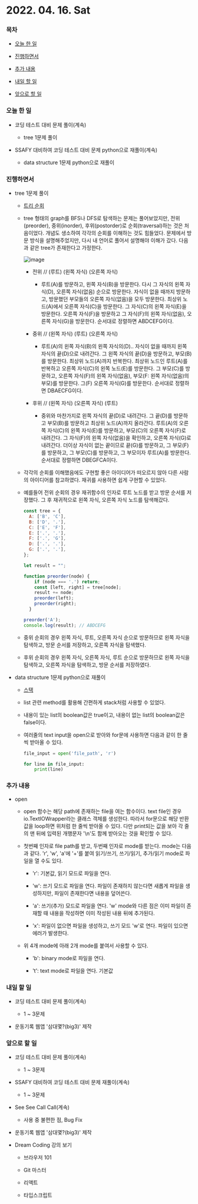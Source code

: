 # 2022. 04. 16. Sat

### 목차

- [오늘 한 일](#오늘-한-일)

- [진행하면서](#진행하면서)

- [추가 내용](#추가-내용)

- [내일 할 일](#내일-할-일)

- [앞으로 할 일](#앞으로-할-일)

### 오늘 한 일

- 코딩 테스트 대비 문제 풀이(계속)

  - tree 1문제 풀이

- SSAFY 대비하여 코딩 테스트 대비 문제 python으로 재풀이(계속)

  - data structure 1문제 python으로 재풀이

### 진행하면서

- tree 1문제 풀이

  - [트리 순회](https://www.acmicpc.net/problem/1991)

  - tree 형태의 graph를 BFS나 DFS로 탐색하는 문제는 풀어보았지만, 전위(preorder), 중위(inorder), 후위(postorder)로 순회(traversal)하는 것은 처음이었다. 개념도 생소하여 각각의 순회를 이해하는 것도 힘들었다. 문제에서 방문 방식을 설명해주었지만, 다시 내 언어로 풀어서 설명해야 이해가 갔다. 다음과 같은 tree가 존재한다고 가정한다.

    ![image](https://user-images.githubusercontent.com/95136896/163672647-7f46c92f-bc83-4074-94d8-19ea60d583a4.png)

    - 전위 // (루트) (왼쪽 자식) (오른쪽 자식)

      - 루트(A)를 방문하고, 왼쪽 자식(B)을 방문한다. 다시 그 자식의 왼쪽 자식(D), 오른쪽 자식(없음) 순으로 방문한다. 자식이 없을 때까지 방문하고, 방문했던 부모들의 오른쪽 자식(없음)을 모두 방문한다. 최상위 노드(A)에서 오른쪽 자식(C)을 방문한다. 그 자식(C)의 왼쪽 자식(E)을 방문한다. 오른쪽 자식(F)을 방문하고 그 자식(F)의 왼쪽 자식(없음), 오른쪽 자식(G)을 방문한다. 순서대로 정렬하면 ABDCEFG이다.

    - 중위 // (왼쪽 자식) (루트) (오른쪽 자식)

      - 루트(A)의 왼쪽 자식(B)의 왼쪽 자식의(D).. 자식이 없을 때까지 왼쪽 자식의 끝(D)으로 내려간다. 그 왼쪽 자식의 끝(D)을 방문하고, 부모(B)를 방문한다. 최상위 노드(A)까지 반복한다. 최상위 노드인 루트(A)를 반복하고 오른쪽 자식(C)의 왼쪽 노드(E)를 방문한다. 그 부모(C)를 방문하고, 오른쪽 자식(F)의 왼쪽 자식(없음), 부모(F: 왼쪽 자식(없음)의 부모)를 방문한다. 그(F) 오른쪽 자식(G)를 방문한다. 순서대로 정렬하면 DBAECFG이다.

    - 후위 // (왼쪽 자식) (오른쪽 자식) (루트)

      - 중위와 마찬가지로 왼쪽 자식의 끝(D)로 내려간다. 그 끝(D)를 방문하고 부모(B)를 방문하고 최상위 노드(A)까지 올라간다. 루트(A)의 오른쪽 자식(C)의 왼쪽 자식(E)를 방문하고, 부모(C)의 오른쪽 자식(F)로 내려간다. 그 자식(F)의 왼쪽 자식(없음)을 확인하고, 오른쪽 자식(G)로 내려간다. 더이상 자식이 없는 끝이므로 끝(G)를 방문하고, 그 부모(F)를 방문하고, 그 부모(C)를 방문하고, 그 부모이자 루트(A)를 방문한다. 순서대로 정렬하면 DBEGFCA이다.

  - 각각의 순회를 이해했음에도 구현할 좋은 아이디어가 떠오르지 않아 다른 사람의 아이디어를 참고하였다. 재귀를 사용하면 쉽게 구현할 수 있었다.

  - 예를들어 전위 순회의 경우 재귀함수의 인자로 루트 노드를 받고 방문 순서를 저장했다. 그 후 재귀적으로 왼쪽 자식, 오른쪽 자식 노드를 탐색해갔다.

    ```JavaScript
    const tree = {
      A: ['B', 'C'],
      B: ['D', '.'],
      C: ['E', 'F'],
      E: ['.', '.'],
      F: ['.', 'G'],
      D: ['.', '.'],
      G: ['.', '.'],
    };

    let result = "";

    function preorder(node) {
        if (node === '.') return;
        const [left, right] = tree[node];
        result += node;
        preorder(left);
        preorder(right);
      }

    preorder('A');
    console.log(result); // ABDCEFG
    ```

  - 중위 순회의 경우 왼쪽 자식, 루트, 오른쪽 자식 순으로 방문하므로 왼쪽 자식을 탐색하고, 방문 순서를 저장하고, 오른쪽 자식을 탐색했다.

  - 후위 순회의 경우 왼쪽 자식, 오른쪽 자식, 루트 순으로 방문하므로 왼쪽 자식을 탐색하고, 오른쪽 자식을 탐색하고, 방문 순서를 저장하였다.

- data structure 1문제 python으로 재풀이

  - [스택](https://www.acmicpc.net/problem/10828)

  - list 관련 method를 활용해 간편하게 stack처럼 사용할 수 있었다.

  - 내용이 있는 list의 boolean값은 true이고, 내용이 없는 list의 boolean값은 false이다.

  - 여러줄의 text input을 open으로 받아와 for문에 사용하면 다음과 같이 한 줄씩 받아올 수 있다.

    ```python
    file_input = open('file_path', 'r')

    for line in file_input:
        print(line)
    ```

### 추가 내용

- open

  - open 함수는 해당 path에 존재하는 file을 여는 함수이다. text file인 경우 io.TextIOWrapper라는 클래스 객체를 생성한다. 따라서 for문으로 해당 반환값을 loop하면 위처럼 한 줄씩 받아올 수 있다. 다만 print되는 값을 보아 각 줄의 맨 뒤에 입력된 개행문자 '\n'도 함께 받아오는 것을 확인할 수 있다.

  - 첫번째 인자로 file path를 받고, 두번째 인자로 mode를 받는다. mode는 다음과 같다. 'r', 'w', 'a'에 '+'를 붙여 읽기/쓰기, 쓰기/읽기, 추가/읽기 mode로 파일을 열 수도 있다.

    - 'r': 기본값, 읽기 모드로 파일을 연다.

    - 'w': 쓰기 모드로 파일을 연다. 파일이 존재하지 않는다면 새롭게 파일을 생성하지만, 파일이 존재한다면 내용을 덮어쓴다.

    - 'a': 쓰기(추가) 모드로 파일을 연다. 'w' mode와 다른 점은 이미 파일이 존재할 때 내용을 작성하면 이미 작성된 내용 뒤에 추가된다.

    - 'x': 파일이 없으면 파일을 생성하고, 쓰기 모드 'w'로 연다. 파일이 있으면 에러가 발생한다.

  - 위 4개 mode에 아래 2개 mode를 붙여서 사용할 수 있다.

    - 'b': binary mode로 파일을 연다.

    - 't': text mode로 파일을 연다. 기본값

### 내일 할 일

- 코딩 테스트 대비 문제 풀이(계속)

  - 1 ~ 3문제

- 운동기록 웹앱 '삼대몇?(big3)' 제작

### 앞으로 할 일

- 코딩 테스트 대비 문제 풀이(계속)

  - 1 ~ 3문제

- SSAFY 대비하여 코딩 테스트 대비 문제 재풀이(계속)

  - 1 ~ 3문제

- See See Call Call(계속)

  - 사용 중 불편한 점, Bug Fix

- 운동기록 웹앱 '삼대몇?(big3)' 제작

- Dream Coding 강의 보기

  - 브라우저 101

  - Git 마스터

  - 리액트

  - 타입스크립트

<br><br>
